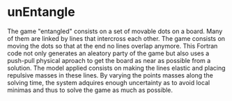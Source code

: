 # unEntangle
The game "entangled" consists on a set of movable dots on a board. Many of them are linked by lines that intercross each other. The game consists on moving the dots so that at the end no lines overlap anymore. This Fortran code not only generates an aleatory party of the game but also uses a push-pull physical aproach to get the board as near as possible from a solution. The model applied consists on making the lines elastic and placing repulsive masses in these lines. By varying the points masses along the solving time, the system adquires enough uncertainty as to avoid local minimas and thus to solve the game as much as possible.
